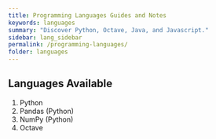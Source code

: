 ```yaml
---
title: Programming Languages Guides and Notes
keywords: languages
summary: "Discover Python, Octave, Java, and Javascript."
sidebar: lang_sidebar
permalink: /programming-languages/
folder: languages
---
```


## Languages Available

1. Python
2. Pandas (Python)
3. NumPy (Python)
4. Octave